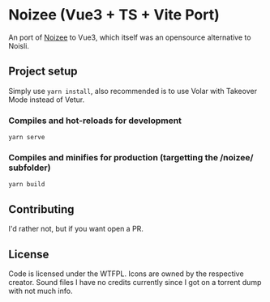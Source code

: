 # Noizee (Vue3 + TS + Vite Port)

An port of [Noizee](https://github.com/pedroCX486/noizee) to Vue3, which itself was an opensource alternative to Noisli. 

## Project setup
Simply use `yarn install`, also recommended is to use Volar with Takeover Mode instead of Vetur.

### Compiles and hot-reloads for development
```
yarn serve
```

### Compiles and minifies for production (targetting the /noizee/ subfolder)
```
yarn build
```

## Contributing

I'd rather not, but if you want open a PR.

## License

Code is licensed under the WTFPL. Icons are owned by the respective creator. Sound files I have no credits currently since I got on a torrent dump with not much info.
